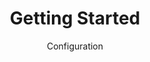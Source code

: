 ---
layout: page
title: Getting Started
subtitle: Configuration
menubar: docs_menu
show_sidebar: false
toc: true
---